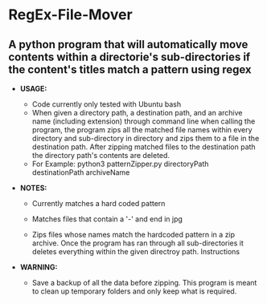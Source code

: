 # RegEx-File-Mover
A python program that will automatically move contents within a directorie's sub-directories if the content's titles match a pattern using regex
---

* **USAGE:** 
  * Code currently only tested with Ubuntu bash
  * When given a directory path, a destination path, and an archive name (including extension) through command line when calling the program, the program zips all the matched file names within every directory and sub-directory in directory and zips them to a file in the destination path. After zipping matched files to the destination path the directory path's contents are deleted.
  * For Example: python3 patternZipper.py directoryPath destinationPath archiveName
  
* **NOTES:** 
  * Currently matches a hard coded pattern

  * Matches files that contain a '-' and end in jpg

  * Zips files whose names match the hardcoded pattern in a zip archive. Once the program has ran through all sub-directories it deletes everything within the given directroy path. 
Instructions

* **WARNING:** 
  * Save a backup of all the data before zipping. This program is meant to clean up temporary folders and only keep what is required. 

